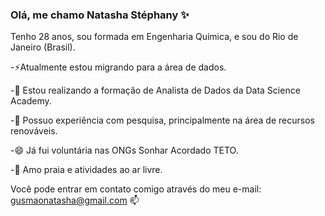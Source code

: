 ### Olá, me chamo Natasha Stéphany ✨

Tenho 28 anos, sou formada em Engenharia Química, e sou do Rio de Janeiro (Brasil).

-⚡Atualmente estou migrando para a área de dados.

-🔭 Estou realizando a formação de Analista de Dados da Data Science Academy.

-🌱 Possuo experiência com pesquisa, principalmente na área de recursos renováveis.

-😄 Já fui voluntária nas ONGs Sonhar Acordado TETO.

-👯 Amo praia e atividades ao ar livre.

 Você pode entrar em contato comigo através do meu e-mail: gusmaonatasha@gmail.com 📫 
 
<!--
**natashastephany/natashastephany** is a ✨ _special_ ✨ repository because its `README.md` (this file) appears on your GitHub profile.


Here are some ideas to get you started:

- 🔭 I’m currently working on ...
- 🌱 I’m currently learning ...
- 👯 I’m looking to collaborate on ...
- 🤔 I’m looking for help with ...
- 💬 Ask me about ...
- 📫 How to reach me: ...
- 😄 Pronouns: ...
- ⚡ Fun fact: ...
-->


